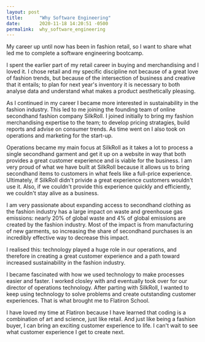 ```yaml
---
layout: post
title:      "Why Software Engineering"
date:       2020-11-18 14:20:51 -0500
permalink:  why_software_engineering
---
```



My career up until now has been in fashion retail, so I want to share what led me to complete a software engineering bootcamp. 

I spent the earlier part of my retail career in buying and merchandising and I loved it. I chose retail and my specific discipline not because of a great love of fashion trends, but because of the intersection of business and creative that it entails; to plan for next year's inventory it is necessary to both analyse data and understand what makes a product aesthetically pleasing.

As I continued in my career I became more interested in sustainability in the fashion industry. This led to me joining the founding team of online secondhand fashion company SilkRoll. I joined initially to bring my fashion merchandising expertise to the team; to develop pricing stratagies, build reports and advise on consumer trends. As time went on I also took on operations and marketing for the start-up. 

Operations became my main focus at SilkRoll as it takes a lot to process a single secondhand garment and get it up on a website in way that both provides a great customer experience and is viable for the business. I am very proud of what we have built at SilkRoll because it allows us to bring secondhand items to customers in what feels like a full-price experience. Ultimately, if SilkRoll didn't privide a great experience customers wouldn't use it. Also, if we couldn't provide this experience quickly and efficiently, we couldn't stay alive as a business. 

I am very passionate about expanding access to secondhand clothing as the fashion industry has a large impact on waste and greenhouse gas emissions: nearly 20% of global waste and 4% of global emissions are created by the fashion industry. Most of the impact is from manufacturing of new garments, so increasing the share of secondhand purchases is an incredibly effective way to decrease this impact. 

I realised this: technology played a huge role in our operations, and therefore in creating a great customer experience and a path toward increased sustainability in the fashion industry. 

I became fascinated with how we used technology to make processes easier and faster. I worked closley with and eventually took over for our director of operations technology. After parting with SilkRoll, I wanted to keep using technology to solve problems and create outstanding customer experiences. That is what brought me to Flatiron School.

I have loved my time at Flatiron because I have learned that coding is a combination of art and science, just like retail. And just like being a fashion buyer, I can bring an exciting customer experience to life. I can't wait to see what customer experience I get to create next.
